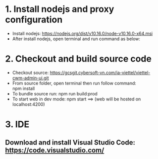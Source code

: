 # 1. Install nodejs and proxy configuration
- Install nodejs: https://nodejs.org/dist/v10.16.0/node-v10.16.0-x64.msi
- After install nodejs, open terminal and run command as below:  

# 2. Checkout and build source code
- Checkout source: https://gcsgit.cybersoft-vn.com/ia-viettel/viettel-cwm-admin-ui.git
- From source folder, open terminal then run follow command:  
npm install
- To bundle source run: npm run build:prod
- To start web in dev mode: npm start ==> (web will be hosted on localhost:4200)  

# 3. IDE
## Download and install Visual Studio Code: https://code.visualstudio.com/